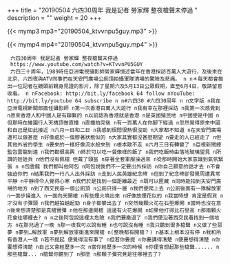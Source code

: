 +++
title = "20190504  六四30周年 我是記者 勞家輝 整夜槍聲未停過 "
description = ""
weight = 20
+++

{{< mymp3 mp3="20190504_ktvvnpu5guy.mp3" >}}

{{< mymp4 mp4="20190504_ktvvnpu5guy.mp4" >}}

     六四30周年 我是記者 勞家輝 整夜槍聲未停過 
     https://www.youtube.com/watch?v=KTvvnPU5GUY 
     六四三十周年，1989時任亞洲電視攝影師勞家輝憶述當年在香港採訪百萬人大遊行，及後來在北京，六四夜與ATV同事們在天安門廣場公廁頂拍攝軍隊清場的驚險及悲痛。 n n＊每天都會推出一位記者在鏡頭前親身見證的影片，除了星期六及5月13日公眾假期，直至6月4日，敬請留意收看。 n nFacebook: http://bit.ly/facebook 64 follow nYouTube: http://bit.ly/youtube 64 subscribe n n#六四30 #六四30周年 n n文字版 n我在亞洲電視新聞部擔任攝影師 n第一次香港百萬人大遊行 n我有幸在那裡採訪 n我第一次感覺到 n原來香港人和中國人是有聯繫的 n以前認為香港就是香港 n是英國殖民地 n中國便是中國 n但那時在維園行人天橋頂做直播 n直播拍完後 n有一百萬人在你腳下經過 n忽然覺得原來中國和自己是如此接近 n六月一日和二日 n我感到很悶很熱很沒勁 n大家都不知道 n在天安門廣場還可以做甚麼 n好像處於一個膠著狀態似的 n大家其實都沒甚麼期望 n要走的人已經走了 n但其他外省的學生 n要來的一樣好像流水般來到 n根本散不走 n六月三日有轉變了 n亞視新聞總監包雲龍到達 n我們都很高興 n終於可以吃一餐像樣的飯了 n我們吃飯時由落地玻璃望見 n所謂的娃娃兵 n他們沒有佩槍 但戴了頭盔 n穿著全套軍服操過來 n從那時開始大家意識到氣氛緊張 n n包雲龍 我們都叫他阿包 n阿包說我們不一定要出外採訪 n你自己願意的話才去 n不會強迫你們 n結果我們一行八人出外採訪 n走到人民英雄紀念碑 n但到了紀念碑卻發覺周遭異常平靜 n平靜得令人覺得心寒 n我們於是找到一個距離最近 n既可以匿藏 n同時能拍到天安門廣場的地方 n到了西交民巷一個公廁頂 n公廁只得一層 n我們便爬上去 n公廁後面有一隊解放軍 n一面步操進入 n一面向天開槍 n有些煙火噴出來 n好像放煙花似的 n我當時想 肯定是假貨 n才沒有子彈頭 n我們越拍越起勁 n身子都攀出去了 n突然幾顆火花在石壆爆開 n當時也沒在意 n後來想清楚那是真槍實彈 n他在那邊開槍 這邊有火花爆開 n如果他打得比石壆高 n那兩顆火花會往哪裡去? n n之後阿包說這裡太危險 n我們要撤退了 n我們便沿著西交民巷找到一個地方 n在那兒過了一晚 n那一夜我可以說有睡 n也可說沒有睡 n我只聽到很多槍聲 n又做了些惡夢 n夢到…解放軍 n夢到解放軍衝進來開槍 n(整晚都有開槍？) n基本上根本沒有停 n我和所有香港人一樣 n若不提起 便覺得沒有事了 n但若你要提 n你要講得清楚 n便要想得清楚 n你要想得清楚 n自己又會經歷多一次 n當你經歷多一次的時候 n你便會想起那些槍聲...... n那些槍聲... n槍聲你聽到了 n那麼 n那顆子彈究竟是往哪裡去了? 

